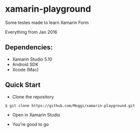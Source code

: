 # xamarin-playground

Some testes made to learn Xamarin Form

Everything from Jan 2016


## Dependencies:

* Xamarin Studio 5.10
* Android SDK
* Xcode (Mac)


## Quick Start

* Clone the repository
```sh
$ git clone https://github.com/Moggi/xamarin-playground.git
```

* Open in Xamarin Studio

* You're good to go
